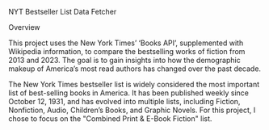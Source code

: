 NYT Bestseller List Data Fetcher

Overview

This project uses the New York Times’ ‘Books API’, supplemented with Wikipedia information, to compare the bestselling works of fiction from 2013 and 2023. The goal is to gain insights into how the demographic makeup of America’s most read authors has changed over the past decade.

The New York Times bestseller list is widely considered the most important list of best-selling books in America. It has been published weekly since October 12, 1931, and has evolved into multiple lists, including Fiction, Nonfiction, Audio, Children’s Books, and Graphic Novels. For this project, I chose to focus on the "Combined Print & E-Book Fiction" list.
